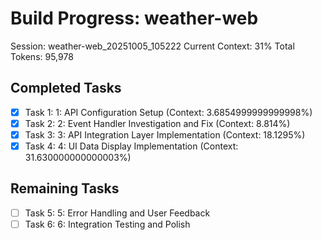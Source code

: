 # Build Progress: weather-web
Session: weather-web_20251005_105222
Current Context: 31%
Total Tokens: 95,978

## Completed Tasks
- [x] Task 1: 1: API Configuration Setup (Context: 3.6854999999999998%)
- [x] Task 2: 2: Event Handler Investigation and Fix (Context: 8.814%)
- [x] Task 3: 3: API Integration Layer Implementation (Context: 18.1295%)
- [x] Task 4: 4: UI Data Display Implementation (Context: 31.630000000000003%)

## Remaining Tasks
- [ ] Task 5: 5: Error Handling and User Feedback
- [ ] Task 6: 6: Integration Testing and Polish
